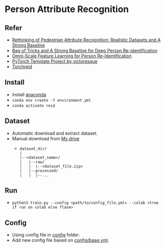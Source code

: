 # Person Attribute Recognition
## Refer
- [Rethinking of Pedestrian Attribute Recognition: Realistic Datasets and A Strong Baseline](https://arxiv.org/pdf/2005.11909.pdf)
- [Bag of Tricks and A Strong Baseline for Deep Person Re-identification](https://arxiv.org/pdf/1903.07071.pdf)
- [Omni-Scale Feature Learning for Person Re-Identification](https://arxiv.org/pdf/1905.00953.pdf)
- [PyTorch Template Project by victoresque](https://github.com/victoresque/pytorch-template)
- [Torchreid](https://github.com/KaiyangZhou/deep-person-reid)

## Install
- Install [anaconda](https://docs.anaconda.com/) 
- ```conda env create -f environment.yml```
- ```conda activate reid```

## Dataset
- Automatic download and extract dataset.
- Manual download from [My drive](https://drive.google.com/drive/folders/1eoiYomnR8d6SUgwL3l11jX6_x7nt6_eL?usp=sharing)
  - ```
    dataset_dir/
    |
    |--<dataset_name>/
    |   |--raw/
    |   |  |--<dataset_file.zip>
    |   |--processed/
    |   |  |--...
    ```

## Run
- ```python3 train.py --config <path/to/config_file.yml> --colab <true if run on colab else flase>```

## Config
- Using config file in [config](config) folder.
- Add new config file based on [config/base.yml](config/base.yml).